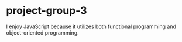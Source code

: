 # project-group-3
I enjoy JavaScript because it utilizes both functional programming and object-oriented programming.